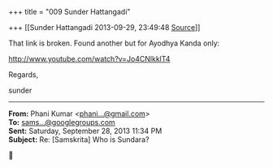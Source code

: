 +++
title = "009 Sunder Hattangadi"

+++
[[Sunder Hattangadi	2013-09-29, 23:49:48 [Source](https://groups.google.com/g/samskrita/c/dieQ7uUtIec)]]



That link is broken. Found another but for Ayodhya Kanda only:  
  
<http://www.youtube.com/watch?v=Jo4CNlkklT4>  
  
  
Regards,  
  
sunder  

  

------------------------------------------------------------------------

**From:** Phani Kumar \<[phani...@gmail.com]()\>  
**To:** [sams...@googlegroups.com]()  
**Sent:** Saturday, September 28, 2013 11:34 PM  
**Subject:** Re: \[Samskrita\] Who is Sundara?  



